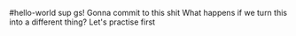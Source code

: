 #hello-world
sup gs! Gonna commit to this shit
What happens if we turn this into a different thing?
Let's practise first
